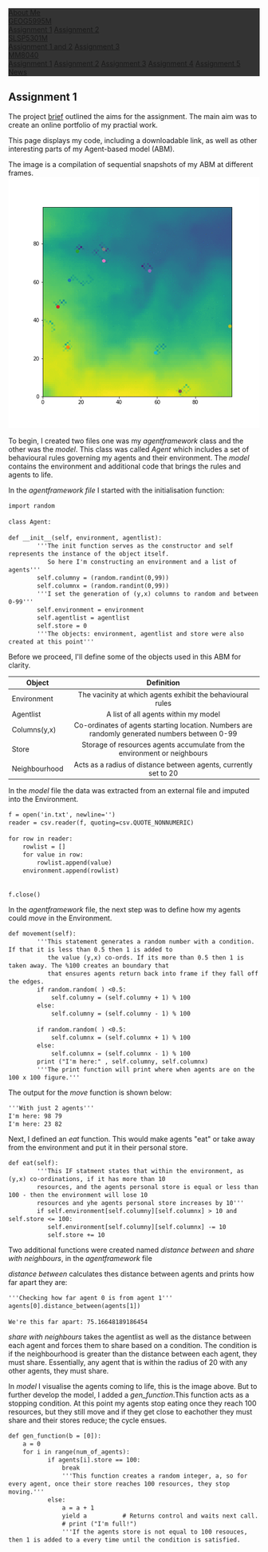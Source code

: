 <html>
<head>
<style>
ul {
    list-style-type: none;
    margin: 0;
    padding: 0;
    overflow: hidden;
    background-color: #333;
}

li {
    float: left;
}

li a, .dropbtn {
    display: inline-block;
    color: white;
    text-align: center;
    padding: 14px 16px;
    text-decoration: none;
}

li a:hover, .dropdown:hover .dropbtn {
    background-color: #FFA500;
}

li.dropdown {
    display: inline-block;
}

.dropdown-content {
    display: none;
    position: absolute;
    background-color: #f9f9f9;
    min-width: 160px;
    box-shadow: 0px 8px 16px 0px rgba(0,0,0,0.2);
    z-index: 1;
}

.dropdown-content a {
    color: black;
    padding: 12px 16px;
    text-decoration: none;
    display: block;
    text-align: left;
}

li a.active {
    background-color: #FFA500 ;
    color: white;
}

.dropdown-content a:hover {background-color: #FFA500}

.dropdown:hover .dropdown-content {
    display: block;
}

</style>
</head>

<body>
<ul>
  <li><a href="index.html">About Me</a></li>
  
  <li class="dropdown">
    <a href="javascript:void(0)" class="dropbtn">GEOG5995M</a>
    <div class="dropdown-content">
      <a class = "active" href="#">Assignment 1</a>
        <a href="GEOG5995MA2.html">Assignment 2</a>
    </div>
  </li>
    <li class="dropdown">
    <a href="javascript:void(0)" class="dropbtn">SLSP5301M </a>
    <div class="dropdown-content">
      <a href="#">Assignment 1 and 2</a>
        <a href="#">Assignment 3</a>
    </div>
  </li>
    </li>
    <li class="dropdown">
    <a href="javascript:void(0)" class="dropbtn">MM8040</a>
    <div class="dropdown-content">
      <a href="#">Assignment 1</a>
        <a href="#">Assignment 2</a>
          <a href="#">Assignment 3</a>
            <a href="#">Assignment 4</a>
              <a href="#">Assignment 5</a>
    </div>
  </li>
  <li><a href="https://datacdt.org/">News</a></li>
</ul>

</body>

</html>

## Assignment 1

The project [brief](http://www.geog.leeds.ac.uk/courses/computing/study/core-python-phd/assessment1/index.html) outlined the aims for the assignment. The main aim was to create an online portfolio of my practial work. 

This page displays my code, including a downloadable link, as well as other interesting parts of my Agent-based model (ABM).

The image is a compilation of sequential snapshots of my ABM at different frames.
![image](Webp.net-gifmaker.gif)


To begin, I created two files one was my _agentframework_ class and the other was the _model_. This class was called *Agent* which includes a set of behavioural rules governing my agents and their environment. The _model_ contains the environment and additional code that brings the rules and agents to life.

In the _agentframework file_ I started with the initialisation function:

```
import random

class Agent:

def __init__(self, environment, agentlist):
        '''The init function serves as the constructor and self represents the instance of the object itself.
           So here I'm constructing an environment and a list of agents''' 
        self.columny = (random.randint(0,99))
        self.columnx = (random.randint(0,99))
        '''I set the generation of (y,x) columns to random and between 0-99''' 
        self.environment = environment
        self.agentlist = agentlist
        self.store = 0
        '''The objects: environment, agentlist and store were also created at this point'''
```
Before we proceed, I'll define some of the objects used in this ABM for clarity.

| Object        | Definition    | 
| ------------- |:-------------:| 
| Environment   | The vacinity at which agents exhibit the behavioural rules |
| Agentlist     | A list of all agents within my model |
| Columns(y,x)  | Co-ordinates of agents starting location. Numbers are randomly generated numbers between 0-99 |
| Store         | Storage of resources agents accumulate from the environment or neighbours|
| Neighbourhood | Acts as a radius of distance between agents, currently set to 20 |

In the _model_ file the data was extracted from an external file and imputed into the Environment.

```
f = open('in.txt', newline='') 
reader = csv.reader(f, quoting=csv.QUOTE_NONNUMERIC)

for row in reader:	
    rowlist = []
    for value in row:				
        rowlist.append(value)
    environment.append(rowlist)
    
    			
f.close()

```

In the _agentframework_ file, the next step was to define how my agents could _move_ in the Environment.

```
def movement(self):
        '''This statement generates a random number with a condition. If that it is less than 0.5 then 1 is added to 
           the value (y,x) co-ords. If its more than 0.5 then 1 is taken away. The %100 creates an boundary that 
           that ensures agents return back into frame if they fall off the edges.
        if random.random( ) <0.5:
            self.columny = (self.columny + 1) % 100
        else:
            self.columny = (self.columny - 1) % 100
         
        if random.random( ) <0.5:
            self.columnx = (self.columnx + 1) % 100
        else:
            self.columnx = (self.columnx - 1) % 100
        print ("I'm here:" , self.columny, self.columnx)
        '''The print function will print where when agents are on the 100 x 100 figure.'''

```

The output for the _move_ function is shown below:

```
'''With just 2 agents'''
I'm here: 98 79
I'm here: 23 82
```
Next, I defined an _eat_ function. This would make agents "eat" or take away from the environment and put it in their personal store.

```
def eat(self):
        '''This IF statment states that within the environment, as (y,x) co-ordinations, if it has more than 10 
        resources, and the agents personal store is equal or less than 100 - then the environment will lose 10
        resources and yhe agents personal store increases by 10'''
        if self.environment[self.columny][self.columnx] > 10 and self.store <= 100:
           self.environment[self.columny][self.columnx] -= 10
           self.store += 10

```

Two additional functions were created named _distance between_ and _share with neighbours_, in the _agentframework_ file 

_distance between_ calculates thes distance between agents and prints how far apart they are:

```
'''Checking how far agent 0 is from agent 1'''
agents[0].distance_between(agents[1])

We're this far apart: 75.16648189186454
```

_share with neighbours_ takes the agentlist as well as the distance between each agent and forces them to share based on a condition.
The condition is if the neighbourhood is greater than the distance between each agent, they must share. Essentially, any agent that is within the radius of 20 with any other agents, they must share. 


In _model_ I visualise the agents coming to life, this is the image above. But to further develop the model, I added a *gen_function*.This function acts as a stopping condition. At this point my agents stop eating once they reach 100 resources, but they still move and if they get close to eachother they must share and their stores reduce; the cycle ensues. 

```
def gen_function(b = [0]):
    a = 0
    for i in range(num_of_agents):
           if agents[i].store == 100:
               break
               '''This function creates a random integer, a, so for every agent, once their store reaches 100 resources, they stop                         moving.'''
           else:         
               a = a + 1
               yield a			# Returns control and waits next call.
               # print ("I'm full!")
               '''If the agents store is not equal to 100 resouces, then 1 is added to a every time until the condition is satisfied.
```

